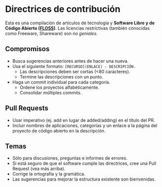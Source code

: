 # Directrices de contribución

Esta es una compilación de artículos de tecnología y **Software Libre y de Código Abierto ([FLOSS](https://en.wikipedia.org/wiki/Free_and_open-source_software))**. Las licencias restrictivas (también conocidas como Freeware, Shareware) son *no geniales*.

## Compromisos
* Busca sugerencias anteriores antes de hacer una nueva.
* Usa el siguiente formato: `[RECURSO](ENLACE) - DESCRIPCIÓN.`
  * Las descripciones deben ser cortas (<80 caracteres).
  * Termine las descripciones con un punto.
* Haga un commit individual para cada categoría.
  * Ordene los proyectos alfabéticamente.
  * Consolidar múltiples commits.

## Pull Requests
* Usar imperativo (ej. add en lugar de added/adding) en el título del PR.
* Incluir nombres de aplicaciones, categorías y un enlace a la página del proyecto de código abierto en la descripción.

## Temas
* Sólo para discusiones, preguntas e informes de errores.
* Si está seguro de que el software cumple las directrices, cree una Pull Request (vea más arriba).
* Corrige la ortografía y la gramática.
* Las sugerencias para mejorar la estructura existente son bienvenidas.

